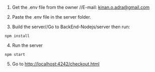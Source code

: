 
1. Get the .env file from the owner //E-mail: kinan.o.adra@gmail.com 

2. Paste the .env file in the server folder.


3. Build the server//Go to BackEnd-Nodejs/server then run:

```
npm install
```

4. Run the server

```
npm start
```

5. Go to [http://localhost:4242/checkout.html](http://localhost:4242/checkout.html)
